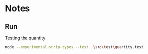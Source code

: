 # Notes

## Run

Testing the quantity

```sh
node --experimental-strip-types --test .\src\test\quantity.test
```

